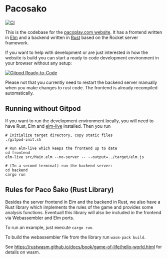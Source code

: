 # Pacosako

[![CI](https://github.com/kreibaum/pacosako/actions/workflows/main.yml/badge.svg)](https://github.com/kreibaum/pacosako/actions/workflows/main.yml)

This is the codebase for the [pacoplay.com website](http://pacoplay.com). It has a frontend written in
[Elm](https://elm-lang.org) and a backend written in [Rust](https://rust-lang.org) based on the
Rocket server framework.

If you want to help with development or are just interested in how the
website is build you can start a ready to code development environment in
your browser without any setup:

[![Gitpod Ready-to-Code](https://img.shields.io/badge/Gitpod-Ready--to--Code-blue?logo=gitpod)](https://gitpod.io/#https://github.com/kreibaum/pacosako)

Please not that you currently need to restart the backend server manually when
you make changes to rust code. The frontend is already recompiled automatically.

## Running without Gitpod

If you want to run the development environment locally, you will need to have
Rust, Elm and [elm-live](https://elm-live.com) installed. Then you run

    # Initialize target directory, copy static files
    ./gitpod-init.sh

    # Run elm-live which keeps the frontend up to date
    cd frontend
    elm-live src/Main.elm --no-server -- --output=../target/elm.js

    # (In a second terminal) run the backend server:
    cd backend
    cargo run

## Rules for Paco Ŝako (Rust Library)

Besides the server frontend in Elm and the backend in Rust, we also have a Rust
library which implements the rules of the game and provides some analysis
functions. Eventuall this library will also be included in the frontend via
Webassembler and Elm ports.

To run an example, just execute `cargo run`.

To build the webassembler file from the library run `wasm-pack build`.

See https://rustwasm.github.io/docs/book/game-of-life/hello-world.html for details on wasm.
